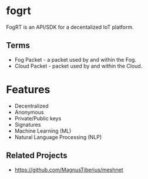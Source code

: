 # fogrt
FogRT is an API/SDK for a decentalized IoT platform. 

## Terms
* Fog Packet - a packet used by and within the Fog.
* Cloud Packet - packet used by and within the Cloud.

# Features
* Decentralized
* Anonymous
* Private/Public keys
* Signatures
* Machine Learning (ML)
* Natural Language Processing (NLP)

## Related Projects
* https://github.com/MagnusTiberius/meshnet
